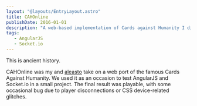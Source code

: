 ```yaml
---
layout: "@layouts/EntryLayout.astro"
title: CAHOnline
publishDate: 2016-01-01
description: "A web-based implementation of Cards against Humanity I did in high school."
tags:
   - AngularJS
   - Socket.io
---
```


This is ancient history.

CAHOnline was my and [aleasto](https://github.com/aleasto) take on a web port of the famous Cards Against Humanity. We used it as an occasion to test AngularJS and Socket.io in a small project. The final result was playable, with some occasional bug due to player disconnections or CSS device-related glitches.
